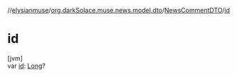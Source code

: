 //[elysianmuse](../../../index.md)/[org.darkSolace.muse.news.model.dto](../index.md)/[NewsCommentDTO](index.md)/[id](id.md)

# id

[jvm]\
var [id](id.md): [Long](https://kotlinlang.org/api/latest/jvm/stdlib/kotlin/-long/index.html)?
